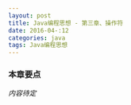 ```yaml
---
layout: post
title: Java编程思想 - 第三章、操作符
date: 2016-04-:12
categories: java
tags: Java编程思想
---
```


### 本章要点
*内容待定*
